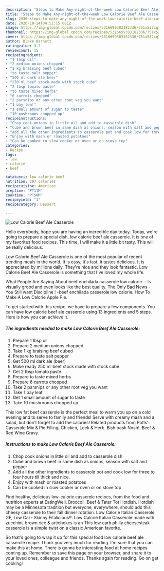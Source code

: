 ```yaml
---
description: "Steps to Make Any-night-of-the-week Low Calorie Beef Ale Casserole"
title: "Steps to Make Any-night-of-the-week Low Calorie Beef Ale Casserole"
slug: 2036-steps-to-make-any-night-of-the-week-low-calorie-beef-ale-casserole
date: 2020-10-14T04:52:15.081Z
image: https://img-global.cpcdn.com/recipes/5316699303182336/751x532cq70/low-calorie-beef-ale-casserole-recipe-main-photo.jpg
thumbnail: https://img-global.cpcdn.com/recipes/5316699303182336/751x532cq70/low-calorie-beef-ale-casserole-recipe-main-photo.jpg
cover: https://img-global.cpcdn.com/recipes/5316699303182336/751x532cq70/low-calorie-beef-ale-casserole-recipe-main-photo.jpg
author: Blake Barnett
ratingvalue: 3.2
reviewcount: 15
recipeingredient:
- "1 tbsp oil"
- "2 medium onions chopped"
- "1 kg braising beef cubed"
- "to taste salt pepper"
- "500 ml dark ale beer"
- "250 ml beef stock made with stock cube"
- "2 tbsp tomato paste"
- "to taste mixed herbs"
- "6 carrots chopped"
- "2 parsnips or any other root veg you want"
- "1 bay leaf"
- "1 small amount of sugar to taste"
- "10 mushrooms chopped up"
recipeinstructions:
- "Chop cook onions in little oil and add to casserole dish"
- "Cube and brown beef in same dish as onions, season with salt and pepper"
- "Add all the other ingredients to casserole pot and cook low for three to four hours till thick and nice."
- "Enjoy with mash or roasted potatoes"
- "Can be cooked in slow cooker or oven or on stove top"
categories:
- Recipe
tags:
- low
- calorie
- beef

katakunci: low calorie beef 
nutrition: 297 calories
recipecuisine: American
preptime: "PT11M"
cooktime: "PT50M"
recipeyield: "1"
recipecategory: Dessert

---
```



![Low Calorie Beef Ale Casserole](https://img-global.cpcdn.com/recipes/5316699303182336/751x532cq70/low-calorie-beef-ale-casserole-recipe-main-photo.jpg)

Hello everybody, hope you are having an incredible day today. Today, we're going to prepare a special dish, low calorie beef ale casserole. It is one of my favorites food recipes. This time, I will make it a little bit tasty. This will be really delicious.

Low Calorie Beef Ale Casserole is one of the most popular of recent trending meals in the world. It is easy, it's fast, it tastes delicious. It is appreciated by millions daily. They're nice and they look fantastic. Low Calorie Beef Ale Casserole is something that I've loved my whole life.

What People Are Saying About beef enchilada casserole low calorie. - Is visually grood and even looks like the best quality. The Only Bad News - You Still want Discipline ! -beef enchilada casserole low calorie. How To Make A Low Calorie Apple Pie.


To get started with this recipe, we have to prepare a few components. You can have low calorie beef ale casserole using 13 ingredients and 5 steps. Here is how you can achieve it.

<!--inarticleads1-->

##### The ingredients needed to make Low Calorie Beef Ale Casserole:

1. Prepare 1 tbsp oil
1. Prepare 2 medium onions chopped
1. Take 1 kg braising beef cubed
1. Prepare to taste salt pepper
1. Get 500 ml dark ale (beer)
1. Make ready 250 ml beef stock made with stock cube
1. Get 2 tbsp tomato paste
1. Prepare to taste mixed herbs
1. Prepare 6 carrots chopped
1. Take 2 parsnips or any other root veg you want
1. Take 1 bay leaf
1. Get 1 small amount of sugar to taste
1. Take 10 mushrooms chopped up


This low fat beef casserole is the perfect meal to warm you up on a cold evening and to serve to family and friends! Serve with creamy mash and a salad, but don&#39;t forget to add the calories! Related products from Potts&#39;: Casserole Mix &amp; Pie Filling, Chicken, Leek &amp; Herb. Bish bash Nosh!, Beef &amp; Red Wine Gravy. 

<!--inarticleads2-->

##### Instructions to make Low Calorie Beef Ale Casserole:

1. Chop cook onions in little oil and add to casserole dish
1. Cube and brown beef in same dish as onions, season with salt and pepper
1. Add all the other ingredients to casserole pot and cook low for three to four hours till thick and nice.
1. Enjoy with mash or roasted potatoes
1. Can be cooked in slow cooker or oven or on stove top


Find healthy, delicious low-calorie casserole recipes, from the food and nutrition experts at EatingWell. Broccoli, Beef &amp; Tater Tot Hotdish. Hotdish may be a Minnesota tradition but everyone, everywhere, should add this cheesy casserole to their fall dinner rotation. Low Calorie Italian Casserole GF, Low Cal - Skinny Fitalicious®. Low Calorie Italian Casserole made with zucchini, brown rice &amp; artichokes is an This low carb philly cheesesteak casserole is a simple twist on a classic American favorite. 

So that's going to wrap it up for this special food low calorie beef ale casserole recipe. Thank you very much for reading. I'm sure that you can make this at home. There is gonna be interesting food at home recipes coming up. Remember to save this page on your browser, and share it to your loved ones, colleague and friends. Thanks again for reading. Go on get cooking!
